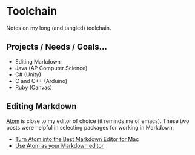 # Toolchain

Notes on my long (and tangled) toolchain.

## Projects / Needs / Goals…

* Editing Markdown
* Java (AP Computer Science)
* C# (Unity)
* C and C++ (Arduino)
* Ruby (Canvas)

## Editing Markdown

[Atom](https://atom.io) is close to my editor of choice (it reminds me of emacs). These two posts were helpful in selecting packages for working in Markdown:

* [Turn Atom into the Best Markdown Editor for Mac](https://www.news47ell.com/how-to/atom-best-markdown-editor-mac/)
* [Use Atom as your Markdown editor](https://discountry.github.io/2017/02/15/use-atom-as-your-markdown-editor/)
